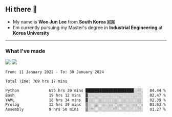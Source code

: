 ## Hi there 👋

- My name is **Woo Jun Lee** from **South Korea 🇰🇷**
- I'm currently pursuing my Master's degree in **Industrial Engineering** at **Korea University**

---

### What I've made

<a href="https://share.streamlit.io/tomtom1103/kuiai_hackathon_2022/main/JL_app.py"><img src="https://img.shields.io/badge/Journey Lee-161B22?style=for-the-badge&logo=streamlit&logoColor=FF4B4B"/></a> <a href="https://jeon-100.github.io/Dangzang/"><img src="https://img.shields.io/badge/당신을 위한 장학금, 당장!-161B22?style=for-the-badge&logo=react&logoColor=#61DAFB"/></a>

<!--START_SECTION:waka-->

```txt
From: 11 January 2022 - To: 30 January 2024

Total Time: 769 hrs 17 mins

Python             655 hrs 39 mins █████████████████████░░░░   84.44 %
Bash               19 hrs 12 mins  ▓░░░░░░░░░░░░░░░░░░░░░░░░   02.47 %
YAML               18 hrs 34 mins  ▓░░░░░░░░░░░░░░░░░░░░░░░░   02.39 %
Prolog             12 hrs 39 mins  ▒░░░░░░░░░░░░░░░░░░░░░░░░   01.63 %
Assembly           9 hrs 50 mins   ▒░░░░░░░░░░░░░░░░░░░░░░░░   01.27 %
```

<!--END_SECTION:waka-->
